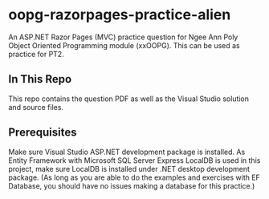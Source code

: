 # oopg-razorpages-practice-alien
An ASP.NET Razor Pages (MVC) practice question for Ngee Ann Poly Object Oriented Programming module (xxOOPG). This can be used as practice for PT2.
## In This Repo
This repo contains the question PDF as well as the Visual Studio solution and source files.
## Prerequisites
Make sure Visual Studio ASP.NET development package is installed.
As Entity Framework with Microsoft SQL Server Express LocalDB is used in this project, make sure LocalDB is installed under .NET desktop development package.
(As long as you are able to do the examples and exercises with EF Database, you should have no issues making a database for this practice.)
